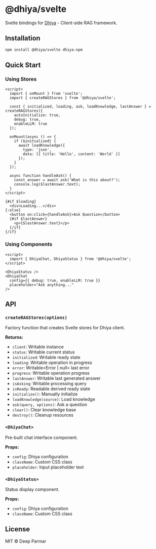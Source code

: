 # @dhiya/svelte

Svelte bindings for [Dhiya](https://github.com/Xwits-Developers/dhiya-npm) - Client-side RAG framework.

## Installation

```bash
npm install @dhiya/svelte dhiya-npm
```

## Quick Start

### Using Stores

```svelte
<script>
  import { onMount } from 'svelte';
  import { createRAGStores } from '@dhiya/svelte';
  
  const { initialized, loading, ask, loadKnowledge, lastAnswer } = createRAGStores({
    autoInitialize: true,
    debug: true,
    enableLLM: true
  });
  
  onMount(async () => {
    if ($initialized) {
      await loadKnowledge({
        type: 'json',
        data: [{ title: 'Hello', content: 'World' }]
      });
    }
  });
  
  async function handleAsk() {
    const answer = await ask('What is this about?');
    console.log($lastAnswer.text);
  }
</script>

{#if $loading}
  <div>Loading...</div>
{:else}
  <button on:click={handleAsk}>Ask Question</button>
  {#if $lastAnswer}
    <p>{$lastAnswer.text}</p>
  {/if}
{/if}
```

### Using Components

```svelte
<script>
  import { DhiyaChat, DhiyaStatus } from '@dhiya/svelte';
</script>

<DhiyaStatus />
<DhiyaChat
  config={{ debug: true, enableLLM: true }}
  placeholder="Ask anything..."
/>
```

## API

### `createRAGStores(options)`

Factory function that creates Svelte stores for Dhiya client.

**Returns:**
- `client`: Writable<DhiyaClient> instance
- `status`: Writable<ClientStatus> current status
- `initialized`: Writable<boolean> ready state
- `loading`: Writable<boolean> operation in progress
- `error`: Writable<Error | null> last error
- `progress`: Writable<ProgressEvent> operation progress
- `lastAnswer`: Writable<Answer> last generated answer
- `isAsking`: Writable<boolean> processing query
- `isReady`: Readable<boolean> derived ready state
- `initialize()`: Manually initialize
- `loadKnowledge(source)`: Load knowledge
- `ask(query, options)`: Ask a question
- `clear()`: Clear knowledge base
- `destroy()`: Cleanup resources

### `<DhiyaChat>`

Pre-built chat interface component.

**Props:**
- `config`: Dhiya configuration
- `className`: Custom CSS class
- `placeholder`: Input placeholder text

### `<DhiyaStatus>`

Status display component.

**Props:**
- `config`: Dhiya configuration
- `className`: Custom CSS class

## License

MIT © Deep Parmar
